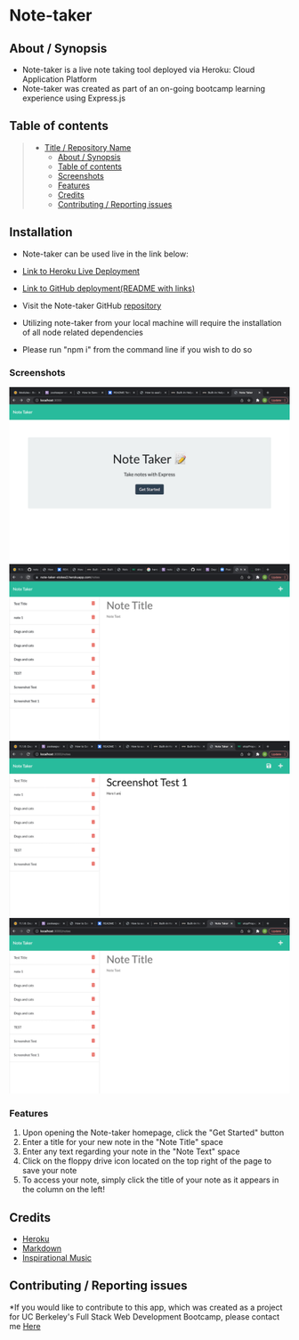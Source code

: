 # Note-taker

## About / Synopsis

- Note-taker is a live note taking tool deployed via Heroku: Cloud Application Platform
- Note-taker was created as part of an on-going bootcamp learning experience using Express.js

## Table of contents

> - [Title / Repository Name](#title--repository-name)
>   - [About / Synopsis](#about--synopsis)
>   - [Table of contents](#table-of-contents)
>   - [Screenshots](#screenshots)
>   - [Features](#features)
>   - [Credits](#credits)
>   - [Contributing / Reporting issues](#contributing--reporting-issues)

## Installation

- Note-taker can be used live in the link below:

- [Link to Heroku Live Deployment](https://note-taker-stokes2.herokuapp.com)

- [Link to GitHub deployment(README with links)](https://hestokes.github.io/note-taker/)

- Visit the Note-taker GitHub [repository](https://github.com/hestokes/note-taker)

- Utilizing note-taker from your local machine will require the installation of all node related dependencies
- Please run "npm i" from the command line if you wish to do so

### Screenshots

![Note-taker Start Page](https://raw.githubusercontent.com/hestokes/note-taker/main/public/assets/images/nt-start-local.png)
![Note-taker Heroku Deployment](https://raw.githubusercontent.com/hestokes/note-taker/main/public/assets/images/nt-heroku-deployment.png)
![Note-taker Notes Page](https://raw.githubusercontent.com/hestokes/note-taker/main/public/assets/images/nt-notes-page.png)
![Note-taker Saved notes](https://raw.githubusercontent.com/hestokes/note-taker/main/public/assets/images/nt-screenshot-test-saved.png)

### Features

1. Upon opening the Note-taker homepage, click the "Get Started" button
2. Enter a title for your new note in the "Note Title" space
3. Enter any text regarding your note in the "Note Text" space
4. Click on the floppy drive icon located on the top right of the page to save your note
5. To access your note, simply click the title of your note as it appears in the column on the left!

## Credits

- [Heroku](https://www.heroku.com)
- [Markdown](https://markdownmonster.west-wind.com/)
- [Inspirational Music](https://www.youtube.com/watch?v=8P_RLKl2UNY)

## Contributing / Reporting issues

\*If you would like to contribute to this app, which was created as a project for UC Berkeley's Full Stack Web Development Bootcamp, please contact me [Here](mailto:stokescomp01@gmail.com)
